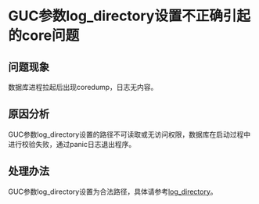 # GUC参数log_directory设置不正确引起的core问题

## 问题现象

数据库进程拉起后出现coredump，日志无内容。

## 原因分析

GUC参数log_directory设置的路径不可读取或无访问权限，数据库在启动过程中进行校验失败，通过panic日志退出程序。

## 处理办法

GUC参数log_directory设置为合法路径，具体请参考[log_directory](../开发者指南/记录日志的位置.md)。

